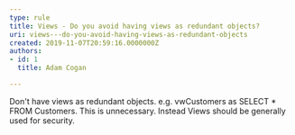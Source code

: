 ```yaml
---
type: rule
title: Views - Do you avoid having views as redundant objects?
uri: views---do-you-avoid-having-views-as-redundant-objects
created: 2019-11-07T20:59:16.0000000Z
authors:
- id: 1
  title: Adam Cogan

---
```




<span class='intro'> <p class="ssw15-rteElement-P">Don't have views as redundant objects. e.g. vwCustomers as SELECT * FROM Customers. This is unnecessary. Instead Views should be generally used for security.​​<br></p> </span>




